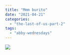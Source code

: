 ```yaml
---
title: "Mmm burito"
date: "2021-04-21"
categories: 
  - "the-last-of-us-part-2"
tags: 
  - "abby-wednesdays"
---
```


[![](images/The-Last-of-Us™-Part-II_20200716191543-scaled.jpg)](https://davidpeach.me/wp-content/uploads/2022/05/The-Last-of-Us™-Part-II_20200716191543-scaled.jpg)
